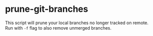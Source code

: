 # prune-git-branches
This script will prune your local branches no longer tracked on remote. <br>
Run with ```-f``` flag to also remove unmerged branches.
